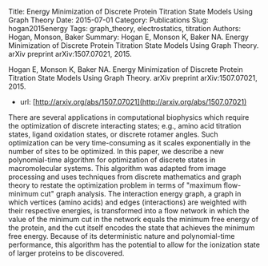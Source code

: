 Title: Energy Minimization of Discrete Protein Titration State Models Using Graph Theory
Date: 2015-07-01
Category: Publications
Slug: hogan2015energy
Tags: graph_theory, electrostatics, titration
Authors: Hogan, Monson, Baker
Summary: Hogan E, Monson K, Baker NA. Energy Minimization of Discrete Protein Titration State Models Using Graph Theory. arXiv preprint arXiv:1507.07021, 2015. 

Hogan E, Monson K, Baker NA. Energy Minimization of Discrete Protein Titration State Models Using Graph Theory. arXiv preprint arXiv:1507.07021, 2015. 

* url: [http://arxiv.org/abs/1507.07021](http://arxiv.org/abs/1507.07021)

There are several applications in computational biophysics which require the optimization of discrete interacting states; e.g., amino acid titration states, ligand oxidation states, or discrete rotamer angles. Such optimization can be very time-consuming as it scales exponentially in the number of sites to be optimized. In this paper, we describe a new polynomial-time algorithm for optimization of discrete states in macromolecular systems. This algorithm was adapted from image processing and uses techniques from discrete mathematics and graph theory to restate the optimization problem in terms of "maximum flow-minimum cut" graph analysis. The interaction energy graph, a graph in which vertices (amino acids) and edges (interactions) are weighted with their respective energies, is transformed into a flow network in which the value of the minimum cut in the network equals the minimum free energy of the protein, and the cut itself encodes the state that achieves the minimum free energy. Because of its deterministic nature and polynomial-time performance, this algorithm has the potential to allow for the ionization state of larger proteins to be discovered.
